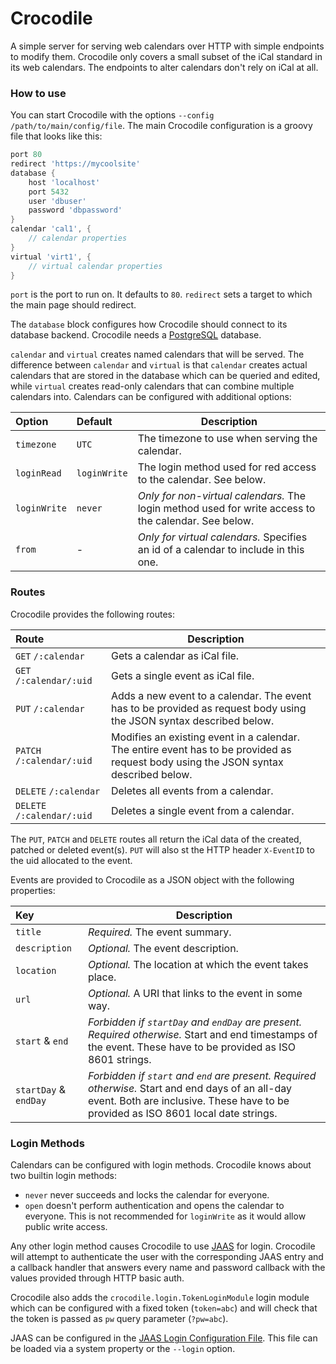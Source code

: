 # Crocodile

A simple server for serving web calendars over HTTP with simple endpoints to modify them.
Crocodile only covers a small subset of the iCal standard in its web calendars.
The endpoints to alter calendars don't rely on iCal at all.

### How to use

You can start Crocodile with the options `--config /path/to/main/config/file`.
The main Crocodile configuration is a groovy file that looks like this:
```groovy
port 80
redirect 'https://mycoolsite'
database {
    host 'localhost'
    port 5432
    user 'dbuser'
    password 'dbpassword'
}
calendar 'cal1', {
    // calendar properties
}
virtual 'virt1', {
    // virtual calendar properties
}
```

`port` is the port to run on. It defaults to `80`. `redirect` sets a target to which the main page should redirect.

The `database` block configures how Crocodile should connect to its database backend.
Crocodile needs a [PostgreSQL](https://www.postgresql.org/) database.

`calendar` and `virtual` creates named calendars that will be served.
The difference between `calendar` and `virtual` is that `calendar` creates actual calendars that are stored in the database which can be queried and edited, while `virtual` creates read-only calendars that can combine multiple calendars into.
Calendars can be configured with additional options:

| Option | Default | Description |
| :--- | :--- | --- |
| `timezone` | `UTC` | The timezone to use when serving the calendar. |
| `loginRead` | `loginWrite` | The login method used for red access to the calendar. See below. |
| `loginWrite` | `never` | *Only for non-virtual calendars.* The login method used for write access to the calendar. See below. |
| `from` | - | *Only for virtual calendars.* Specifies an id of a calendar to include in this one. |

### Routes

Crocodile provides the following routes:

| Route | Description |
| :--- | --- |
| `GET` `/:calendar` | Gets a calendar as iCal file. |
| `GET` `/:calendar/:uid` | Gets a single event as iCal file. |
| `PUT` `/:calendar` | Adds a new event to a calendar. The event has to be provided as request body using the JSON syntax described below. |
| `PATCH` `/:calendar/:uid` | Modifies an existing event in a calendar. The entire event has to be provided as request body using the JSON syntax described below. |
| `DELETE` `/:calendar` | Deletes all events from a calendar. |
| `DELETE` `/:calendar/:uid` | Deletes a single event from a calendar. |

The `PUT`, `PATCH` and `DELETE` routes all return the iCal data of the created, patched or deleted event(s).
`PUT` will also st the HTTP header `X-EventID` to the uid allocated to the event.

Events are provided to Crocodile as a JSON object with the following properties:

| Key | Description |
| :--- | --- |
| `title` | *Required.* The event summary. |
| `description` | *Optional.* The event description. |
| `location` | *Optional.* The location at which the event takes place. |
| `url` | *Optional.* A URI that links to the event in some way. |
| `start` & `end` | *Forbidden if `startDay` and `endDay` are present. Required otherwise.* Start and end timestamps of the event. These have to be provided as ISO 8601 strings.  |
| `startDay` & `endDay` | *Forbidden if `start` and `end` are present. Required otherwise.* Start and end days of an all-day event. Both are inclusive. These have to be provided as ISO 8601 local date strings. |

### Login Methods

Calendars can be configured with login methods. Crocodile knows about two builtin login methods:

- `never` never succeeds and locks the calendar for everyone.
- `open` doesn't perform authentication and opens the calendar to everyone. This is not recommended for `loginWrite` as it would allow public write access.

Any other login method causes Crocodile to use [JAAS](https://de.wikipedia.org/wiki/Java_Authentication_and_Authorization_Service) for login.
Crocodile will attempt to authenticate the user with the corresponding JAAS entry and a callback handler that answers every name and password callback with the values provided through HTTP basic auth.

Crocodile also adds the `crocodile.login.TokenLoginModule` login module which can be configured with a fixed token (`token=abc`) and will check that the token is passed as `pw` query parameter (`?pw=abc`).

JAAS can be configured in the [JAAS Login Configuration File](https://docs.oracle.com/javase/8/docs/technotes/guides/security/jgss/tutorials/LoginConfigFile.html).
This file can be loaded via a system property or the `--login` option.
